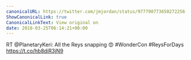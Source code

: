 ```yaml
---
canonicalURL: https://twitter.com/jmjordan/status/977790773650272256
ShowCanonicalLink: true
CanonicalLinkText: View original on
date: 2018-03-25T06:14:21+00:00
---
```

RT @PlanetaryKeri: All the Reys snapping 😍 #WonderCon #ReysForDays https://t.co/hb8diR3jN9
